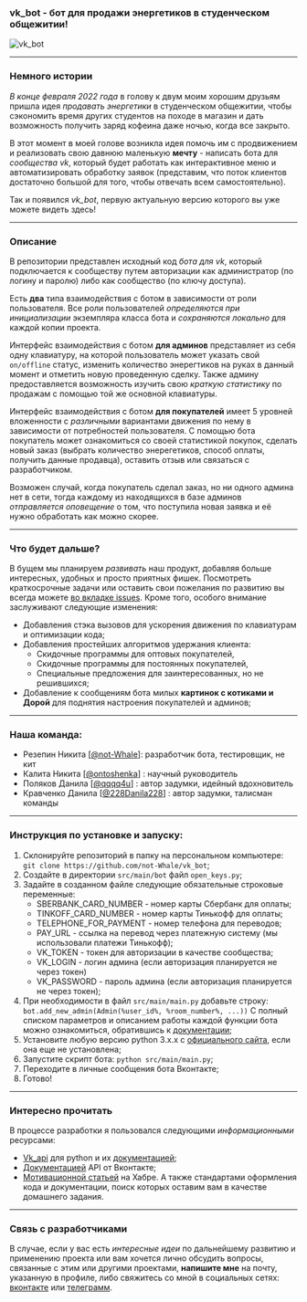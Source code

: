 ### vk_bot - бот для продажи энергетиков в студенческом общежитии!
![vk_bot](./src/main/resources/photos/main_logo.png)
***
### Немного истории
*В конце февраля 2022 года* в голову к двум моим хорошим друзьям пришла идея *продавать энергетики* в студенческом общежитии, чтобы сэкономить время других студентов на походе в магазин и дать возможность получить заряд кофеина даже ночью, когда все закрыто. 

В этот момент в моей голове возникла идея помочь им с продвижением и реализовать свою давнюю маленькую **мечту** - написать бота для *сообщества vk*, который будет работать как интерактивное меню и автоматизировать обработку заявок (представим, что поток клиентов достаточно большой для того, чтобы отвечать всем самостоятельно).

Так и появился *vk_bot*, первую актуальную версию которого вы уже можете видеть здесь!
***
### Описание
В репозитории представлен исходный код *бота для vk*, который подключается к сообществу путем авторизации как администратор (по логину и паролю) либо как сообщество (по ключу доступа). 

Есть **два** типа взаимодействия с ботом в зависимости от роли пользователя. Все роли пользователей *определяются при инициализации* экземпляра класса бота и *сохраняются локально* для каждой копии проекта. 

Интерфейс взаимодействия с ботом **для админов** представляет из себя одну клавиатуру, на которой пользователь может указать свой `on/offline` статус, изменить количество энерегтиков на руках в данный момент и отметить новую проведенную сделку. Также админу предоставляется возможность изучить свою *краткую статистику* по продажам с помощью той же основной клавиатуры. 

Интерфейс взаимодействия с ботом **для покупателей** имеет 5 уровней вложенности с *различными* вариантами движения по нему в зависимости от потребностей пользователя. С помощью бота покупатель может ознакомиться со своей статистикой покупок, сделать новый заказ (выбрать количество энерегетиков, способ оплаты, получить данные продавца), оставить отзыв или связаться с разработчиком.

Возможен случай, когда покупатель сделал заказ, но ни одного админа нет в сети, тогда каждому из находящихся в базе админов *отправляется оповещение* о том, что поступила новая заявка и её нужно обработать как можно скорее.
***
### Что будет дальше? 
В бущем мы планируем *развивать* наш продукт, добавляя больше интересных, удобных и просто приятных фишек. Посмотреть краткосрочные задачи или оставить свои пожелания по развитию вы всегда можете [во вкладке issues](https://github.com/not-Whale/vk_bot/issues). Кроме того, особого внимание заслуживают следующие изменения:
* Добавления стэка вызовов для ускорения движения по клавиатурам и оптимизации кода;
* Добавления простейших алгоритмов удержания клиента: 
    * Скидочные программы для оптовых покупателей, 
    * Скидочные программы для постоянных покупателей, 
    * Специальные предложения для заинтересованных, но не решившихся;
* Добавление к сообщениям бота милых **картинок с котиками и Дорой** для поднятия настроения покупателей и админов;
***
### Наша команда:
* Резепин Никита [[@not-Whale](https://github.com/not-Whale)]: разработчик бота, тестировщик, не кит
* Калита Никита [[@ontoshenka](https://github.com/ontoshenka)] : научный руководитель
* Поляков Данила [[@qqqq4u](https://github.com/qqqq4u)] : автор задумки, идейный вдохновитель
* Кравченко Данила [[@228Danila228](https://github.com/228Danila228)] : автор задумки, талисман команды
***
### Инструкция по установке и запуску:
1. Склонируйте репозиторий в папку на персональном компьютере:
`git clone https://github.com/not-Whale/vk_bot`;
2. Создайте в директории `src/main/bot` файл `open_keys.py`;
3. Задайте в созданном файле следующие обязательные строковые переменные:
    * SBERBANK_CARD_NUMBER - номер карты Сбербанк для оплаты;
    * TINKOFF_CARD_NUMBER - номер карты Тинькофф для оплаты;
    * TELEPHONE_FOR_PAYMENT - номер телефона для переводов;
    * PAY_URL - ссылка на перевод через платежную систему (мы использовали платежи Тинькофф);
    * VK_TOKEN - токен для авторизации в качестве сообщества;
    * VK_LOGIN - логин админа (если авторизация планируется не через токен)
    * VK_PASSWORD - пароль админа (если авторизация планируется не через токен);
4. При необходимости в файл `src/main/main.py` добавьте строку:
`bot.add_new_admin(Admin(%user_id%, %room_number%, ...))` 
С полный списком параметров и описанием работы каждой функции бота можно ознакомиться, обратившись к [документации](https://github.com/not-Whale/vk_bot/docs);
5. Установите любую версию python 3.x.x c [официального сайта](https://www.python.org/downloads/), если она еще не установлена;
6. Запустите скрипт бота:
`python src/main/main.py`;
7. Переходите в личные сообщения бота Вконтакте;
8. Готово!
***
### Интересно прочитать
В процессе разработки я пользовался следующими *информационными* ресурсами:
* [Vk_api](https://github.com/python273/vk_api) для python и их [документацией](https://vk-api.readthedocs.io/en/latest/);
* [Документацией](https://vk.com/dev/methods) API от Вконтакте;
* [Мотивационной статьей](https://habr.com/ru/post/427691/) на Хабре.
А также стандартами оформления кода и документации, поиск которых оставим вам в качестве домашнего задания.
***
### Связь с разработчиками
В случае, если у вас есть *интересные идеи* по дальнейшему развитию и применению проекта или вам хочется лично обсудить вопросы, связанные с этим или другими проектами, **напишите мне** на почту, указанную в профиле, либо свяжитесь со мной в социальных сетях: [вконтакте](https://vk.com/rezepinn) или [телеграмм](https://t.me/rezepinn).
